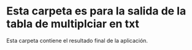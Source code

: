 <!-- Información -->
#  Esta carpeta es para la salida de la tabla de multiplciar en txt
Esta carpeta contiene el resultado final de la aplicación.